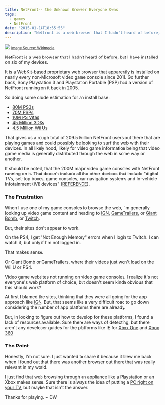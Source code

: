 ```yaml
---
title: NetFront-- the Unknown Browser Everyone Owns
tags:
  - games
  - NetFront
date: "2015-01-14T18:55:55"
description: "Netfront is a web browser that I hadn't heard of before, but I have installed on six of my devices."
---
```


[1]: PSP_Browser.jpg

![][1]
<small>[Image Source: Wikimedia](http://upload.wikimedia.org/wikipedia/commons/6/60/PSP_Browser.jpg)</small>

[NetFront](http://gl.access-company.com/products/browser/netfrontbrowsernx-2/) is a web browser that I hadn't heard of before, but I have installed on six of my devices.

It is a WebKit-based proprietary web browser that apparently is installed on nearly every non-Microsoft video game console since 2011\. Go further back, Sony Playstation 3 and Playstation Portable (PSP) had a version of NetFront running on it back in 2005.

So doing some crude estimation for an install base:

*   [80M PS3s](http://venturebeat.com/2013/11/05/playstation-3-sells-80m-units-not-bad-but-far-short-of-150m-ps-2-sales/)
*   [70M PSPs](http://www.engadget.com/2011/06/06/sony-sells-70-million-psp-units-worldwide-still-firmly-in-ds-r/)
*   [10M PS Vitas](http://www.psvitahub.com/2014/07/ps-vita-sales-near-10-million-mark.html)
*   [45 Million 3DSs](http://www.gamespot.com/articles/wii-u-sales-reach-7-3m-3ds-sales-hit-45m/1100-6423241/)
*   [4.5 Million Wii Us](http://www.gamespot.com/articles/wii-u-sales-reach-7-3m-3ds-sales-hit-45m/1100-6423241/)

That gives us a rough total of 209.5 Million NetFront users out there that are playing games and could possibly be looking to surf the web with their devices. In all likely hood, likely for video game information being that video game media is generally distributed through the web in some way or another.

It should be noted, that the 200M major video game consoles with NetFront running on it. That doesn't include all the other devices that include "digital TVs, set-top boxes, game consoles, car navigation systems and In-vehicle Infotainment (IVI) devices" ([REFERENCE](http://gl.access-company.com/products/browser/netfrontbrowsernx-2/)).

### The Frustration

When I use one of my game consoles to browse the web, I'm generally looking up video game content and heading to [IGN](http://ign.com), [GameTrailers](http://gametrailers.com), or [Giant Bomb](http://giantbomb.com), or [Twitch](http://twitch.tv).

But, their sites don't appear to work.

On the PS4, I get "Not Enough Memory" errors when I login to Twitch. I can watch it, but only if I'm not logged in.

That makes sense.

Or Giant Bomb or GameTrailers, where their videos just won't load on the Wii U or PS4\. 

Video game websites not running on video game consoles. I realize it's not everyone's web platform of choice, but doesn't seem kinda obvious that this should work?

At first I blamed the sites, thinking that they were all going for the app approach like [IGN](http://ca.ign.com/articles/2013/08/20/ign-app-launching-for-ps4-ps3-vita-later-this-year). But, that seems like a very difficult road to go down considering the number of app platforms there are already. 

But, in looking to figure out how to develop for these platforms, I found a lack of resources available. Sure there are ways of detecting, but there aren't any developer guides for the platforms like IE for [Xbox One](http://msdn.microsoft.com/en-us/library/ie/dn532261(v=vs.85).aspx) and [Xbox 360](http://msdn.microsoft.com/en-us/library/ie/jj883727(v=vs.85).aspx)

### The Point

Honestly, I'm not sure. I just wanted to share it because it blew me back when I found out that there was another browser out there that was really relevant in my world.

I just find that web browsing through an appliance like a Playstation or an Xbox makes sense. Sure there is always the idea of putting a [PC right on your TV](http://www.intel.com/content/www/us/en/compute-stick/intel-compute-stick.html), but maybe that isn't the answer.

Thanks for playing. ~ DW
